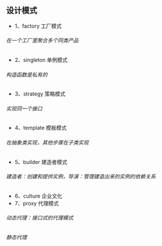 ## 设计模式
* 1、factory  工厂模式
###### 在一个工厂里聚合多个同类产品
* 2、singleton 单例模式
###### 构造函数是私有的
* 3、strategy 策略模式
###### 实现同一个接口
* 4、template 模板模式
###### 在抽象类实现，其他步骤在子类实现
* 5、builder 建造者模式
###### 建造者：创建和提供实例，导演：管理建造出来的实例的依赖关系
* 6、culture 企业文化
* 7、proxy 代理模式
###### 动态代理：接口式的代理模式
###### 静态代理